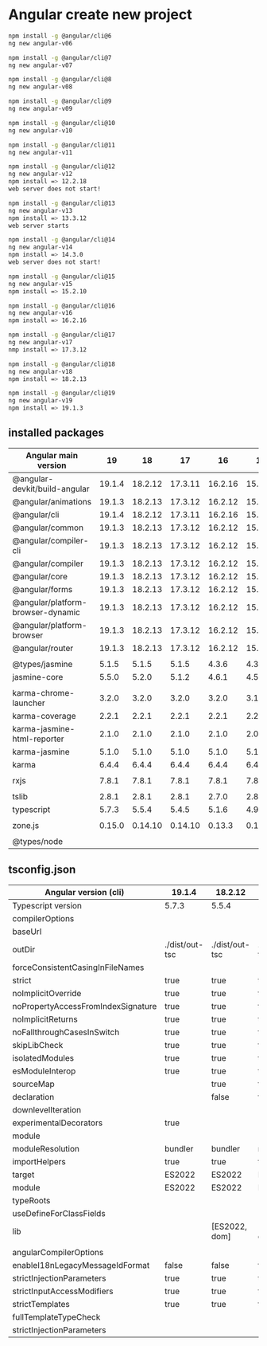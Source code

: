 # Angular create new project

```bash
npm install -g @angular/cli@6
ng new angular-v06
```

```bash
npm install -g @angular/cli@7
ng new angular-v07
```

```bash
npm install -g @angular/cli@8
ng new angular-v08
```

```bash
npm install -g @angular/cli@9
ng new angular-v09
```

```bash
npm install -g @angular/cli@10
ng new angular-v10
```

```bash
npm install -g @angular/cli@11
ng new angular-v11
```

```bash
npm install -g @angular/cli@12
ng new angular-v12
npm install => 12.2.18
web server does not start!
```

```bash
npm install -g @angular/cli@13
ng new angular-v13
npm install => 13.3.12
web server starts
```

```bash
npm install -g @angular/cli@14
ng new angular-v14
npm install => 14.3.0
web server does not start!
```

```bash
npm install -g @angular/cli@15
ng new angular-v15
npm install => 15.2.10
```

```bash
npm install -g @angular/cli@16
ng new angular-v16
npm install => 16.2.16
```

```bash
npm install -g @angular/cli@17
ng new angular-v17
nmp install => 17.3.12
```

```bash
npm install -g @angular/cli@18
ng new angular-v18
npm install => 18.2.13
```

```bash
npm install -g @angular/cli@19
ng new angular-v19
npm install => 19.1.3
```

## installed packages

| Angular main version              | 19     | 18      | 17      | 16      | 15      | 14      | 13       | 12       |
| --------------------------------- | ------ | ------- | ------- | ------- | ------- | ------- | -------- | -------- |
| @angular-devkit/build-angular     | 19.1.4 | 18.2.12 | 17.3.11 | 16.2.16 | 15.2.11 | 14.2.13 | 13.3.11  | 12.2.18  |
| @angular/animations               | 19.1.3 | 18.2.13 | 17.3.12 | 16.2.12 | 15.2.10 | 14.3.0  | 13.3.12  | 12.2.17  |
| @angular/cli                      | 19.1.4 | 18.2.12 | 17.3.11 | 16.2.16 | 15.2.11 | 14.2.13 | 13.3.11  | 12.2.18  |
| @angular/common                   | 19.1.3 | 18.2.13 | 17.3.12 | 16.2.12 | 15.2.10 | 14.3.0  | 13.3.12  | 12.2.17  |
| @angular/compiler-cli             | 19.1.3 | 18.2.13 | 17.3.12 | 16.2.12 | 15.2.10 | 14.3.0  | 13.3.12  | 12.2.17  |
| @angular/compiler                 | 19.1.3 | 18.2.13 | 17.3.12 | 16.2.12 | 15.2.10 | 14.3.0  | 13.3.12  | 12.2.17  |
| @angular/core                     | 19.1.3 | 18.2.13 | 17.3.12 | 16.2.12 | 15.2.10 | 14.3.0  | 13.3.12  | 12.2.17  |
| @angular/forms                    | 19.1.3 | 18.2.13 | 17.3.12 | 16.2.12 | 15.2.10 | 14.3.0  | 13.3.12  | 12.2.17  |
| @angular/platform-browser-dynamic | 19.1.3 | 18.2.13 | 17.3.12 | 16.2.12 | 15.2.10 | 14.3.0  | 13.3.12  | 12.2.17  |
| @angular/platform-browser         | 19.1.3 | 18.2.13 | 17.3.12 | 16.2.12 | 15.2.10 | 14.3.0  | 13.3.12  | 12.2.17  |
| @angular/router                   | 19.1.3 | 18.2.13 | 17.3.12 | 16.2.12 | 15.2.10 | 14.3.0  | 13.3.12  | 12.2.17  |
|                                   |        |         |         |         |         |         |          |          |
| @types/jasmine                    | 5.1.5  | 5.1.5   | 5.1.5   | 4.3.6   | 4.3.6   | 4.0.3   | 3.10.18  | 3.8.2    |
| jasmine-core                      | 5.5.0  | 5.2.0   | 5.1.2   | 4.6.1   | 4.5.0   | 4.3.0   | 4.0.1    | 3.8.0    |
|                                   |        |         |         |         |         |         |          |          |
| karma-chrome-launcher             | 3.2.0  | 3.2.0   | 3.2.0   | 3.2.0   | 3.1.1   | 3.1.1   | 3.1.1    | 3.1.1    |
| karma-coverage                    | 2.2.1  | 2.2.1   | 2.2.1   | 2.2.1   | 2.2.1   | 2.2.1   | 2.2.1    | 2.0.3    |
| karma-jasmine-html-reporter       | 2.1.0  | 2.1.0   | 2.1.0   | 2.1.0   | 2.0.0   | 2.0.0   | 1.7.0    | 1.7.0    |
| karma-jasmine                     | 5.1.0  | 5.1.0   | 5.1.0   | 5.1.0   | 5.1.0   | 5.1.0   | 4.0.2    | 4.0.2    |
| karma                             | 6.4.4  | 6.4.4   | 6.4.4   | 6.4.4   | 6.4.4   | 6.4.4   | 6.3.20   | 6.3.20   |
|                                   |        |         |         |         |         |         |          |          |
| rxjs                              | 7.8.1  | 7.8.1   | 7.8.1   | 7.8.1   | 7.8.1   | 7.5.7   | 7.5.7    | 6.6.7    |
|                                   |        |         |         |         |         |         |          |          |
| tslib                             | 2.8.1  | 2.8.1   | 2.8.1   | 2.7.0   | 2.8.1   | 2.8.1   | 2.8.1    | 2.8.1    |
| typescript                        | 5.7.3  | 5.5.4   | 5.4.5   | 5.1.6   | 4.9.5   | 4.7.4   | 4.6.4    | 4.3.5    |
|                                   |        |         |         |         |         |         |          |          |
| zone.js                           | 0.15.0 | 0.14.10 | 0.14.10 | 0.13.3  | 0.12.0  | 0.11.8  | 0.11.8   | 0.11.8   |
|                                   |        |         |         |         |         |         |          |          |
| @types/node                       |        |         |         |         |         |         | 12.20.55 | 12.20.55 |

## tsconfig.json

| Angular version (cli)              | 19.1.4         | 18.2.12        | 17.3.11        | 16.2.16        | 15.2.11        | 14.2.13        | 13.3.11        | 12.2.18        | 11.1.2         | 10.2.1         | 9.1.13         | 8.3.29              | 7.3.10              | 6.1.0               |
| ---------------------------------- | -------------- | -------------- | -------------- | -------------- | -------------- | -------------- | -------------- | -------------- | -------------- | -------------- | -------------- | ------------------- | ------------------- | ------------------- |
| Typescript version                 | 5.7.3          | 5.5.4          | 5.4.5          | 5.1.6          | 4.9.5          | 4.7.4          | 4.6.4          | 4.3.5          | 4.1.2          | 4.0.2          | 3.8.3          | 3.5.3               | 3.2.2               | 2.9.2               |
| compilerOptions                    |                |                |                |                |                |                |                |                |                |                |                |                     |                     |                     |
| baseUrl                            |                |                |                | ./             | ./             | ./             | ./             | ./             | ./             | ./             | ./             | ./                  | ./                  | ./                  |
| outDir                             | ./dist/out-tsc | ./dist/out-tsc | ./dist/out-tsc | ./dist/out-tsc | ./dist/out-tsc | ./dist/out-tsc | ./dist/out-tsc | ./dist/out-tsc | ./dist/out-tsc | ./dist/out-tsc | ./dist/out-tsc | ./dist/out-tsc      | ./dist/out-tsc      | ./dist/out-tsc      |
| forceConsistentCasingInFileNames   |                |                |                | true           | true           | true           | true           | true           | true           |                |                |                     |                     |                     |
| strict                             | true           | true           | true           | true           | true           | true           | true           | true           | true           |                |                |                     |                     |                     |
| noImplicitOverride                 | true           | true           | true           | true           | true           | true           | true           |                |                |                |                |                     |                     |                     |
| noPropertyAccessFromIndexSignature | true           | true           | true           | true           | true           | true           | true           |                |                |                |                |                     |                     |                     |
| noImplicitReturns                  | true           | true           | true           | true           | true           | true           | true           | true           | true           |                |                |                     |                     |                     |
| noFallthroughCasesInSwitch         | true           | true           | true           | true           | true           | true           | true           | true           | true           |                |                |                     |                     |                     |
| skipLibCheck                       | true           | true           | true           |                |                |                |                |                |                |                |                |                     |                     |                     |
| isolatedModules                    | true           | true           | true           |                |                |                |                |                |                |                |                |                     |                     |                     |
| esModuleInterop                    | true           | true           | true           |                |                |                |                |                |                |                |                |                     |                     |                     |
| sourceMap                          |                | true           | true           | true           | true           | true           | true           | true           | true           | true           | true           | true                | true                | true                |
| declaration                        |                | false          | false          | false          | false          | false          | false          | false          | false          | false          | false          | false               | false               | false               |
| downlevelIteration                 |                |                |                |                | true           | true           | true           | true           | true           | true           | true           | true                |                     |                     |
| experimentalDecorators             | true           |                |                | true           | true           | true           | true           | true           | true           | true           | true           | true                |                     |                     |
| module                             |                |                |                |                |                |                |                |                |                |                | esnext         | esnext              | es2015              | es2015              |
| moduleResolution                   | bundler        | bundler        | node           | node           | node           | node           | node           | node           | node           | node           | node           | node                | node                | node                |
| importHelpers                      | true           | true           | true           | true           | true           | true           | true           | true           | true           | true           | true           | true                | true                | true                |
| target                             | ES2022         | ES2022         | ES2022         | ES2022         | ES2022         | es2020         | es2017         | es2017         | es2015         | es2015         | es2015         | es2015              | es5                 | es5                 |
| module                             | ES2022         | ES2022         | ES2022         | ES2022         | ES2022         | es2020         | es2020         | es2020         | es2020         | es2020         | es2020         |                     |                     |                     |
| typeRoots                          |                |                |                |                |                |                |                |                |                |                |                | node_modules/@types | node_modules/@types | node_modules/@types |
| useDefineForClassFields            |                |                |                | false          | false          |                |                |                |                |                |                |                     |                     |                     |
| lib                                |                | [ES2022, dom]  | [ES2022, dom]  | [ES2022, dom]  | [ES2022, dom]  | [es2020, dom]  | [es2020, dom]  | [es2018, dom]  | [es2018, dom]  | [es2018, dom]  | [es2018, dom]  | [es2018, dom]       | [es2018, dom]       | [es2017, dom]       |
|                                    |                |                |                |                |                |                |                |                |                |                |                |                     |                     |                     |
| angularCompilerOptions             |                |                |                |                |                |                |                |                |                |                |                |                     |                     |                     |
| enableI18nLegacyMessageIdFormat    | false          | false          | false          | false          | false          | false          | false          | false          | false          | false          |                |                     |                     |                     |
| strictInjectionParameters          | true           | true           | true           | true           | true           | true           | true           | true           | true           | true           |                |                     |                     |                     |
| strictInputAccessModifiers         | true           | true           | true           | true           | true           | true           | true           | true           | true           | true           |                |                     |                     |                     |
| strictTemplates                    | true           | true           | true           | true           | true           | true           | true           | true           | true           | true           |                |                     |                     |                     |
| fullTemplateTypeCheck              |                |                |                |                |                |                |                |                |                |                | true           | true                |                     |                     |
| strictInjectionParameters          |                |                |                |                |                |                |                |                |                |                | true           | true                |                     |                     |
